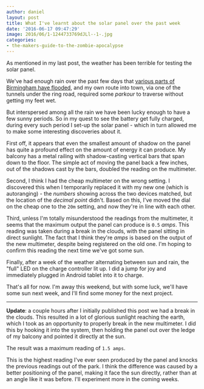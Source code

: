 ```yaml
---
author: daniel
layout: post
title: What I've learnt about the solar panel over the past week
date: '2016-06-17 09:47:29'
image: 2016/06/1-1244733769dJLl--1-.jpg
categories:
- the-makers-guide-to-the-zombie-apocalypse
---
```


<p class="intro"><span class="dropcap">A</span>s mentioned in my last post, the weather has been terrible for testing the solar panel.</p>

We've had enough rain over the past few days that [various parts of Birmingham have flooded](http://www.birminghammail.co.uk/news/midlands-news/replay-flooding-birmingham-midlands-heavy-11471446), and my own route into town, via one of the tunnels under the ring road, required some _parkour_ to traverse without getting my feet wet.

But interspersed among all the rain we have been lucky enough to have a few sunny periods. So in my quest to see the battery get fully charged, during every such period I set-up the solar panel - which in turn allowed me to make some interesting discoveries about it.

First off, it appears that even the smallest amount of shadow on the panel has quite a profound effect on the amount of energy it can produce. My balcony has a metal railing with shadow-casting vertical bars that span down to the floor. The simple act of moving the panel back a few inches, out of the shadows cast by the bars, doubled the reading on the multimeter.

Second, I think I had the cheap multimeter on the wrong setting. I discovered this when I temporarily replaced it with my new one (which is autoranging) - the _numbers_ showing across the two devices matched, but the location of the _decimal point_ didn't. Based on this, I've moved the dial on the cheap one to the `20m` setting, and now they're in line with each other.

Third, unless I'm totally misunderstood the readings from the multimeter, it seems that the maximum output the panel can produce is `0.5` _amps_. This reading was taken during a break in the clouds, with the panel sitting in direct sunlight. The fact that I think they're _amps_ is based on the output of the new multimeter, despite being registered on the old one. I'm hoping to confirm this reading the next time we've got some sun.

Finally, after a week of the weather alternating between sun and rain, the "full" LED on the charge controller lit up. I did a jump for joy and immediately plugged in Android tablet into it to charge.

That's all for now. I'm away this weekend, but with some luck, we'll have some sun next week, and I'll find some money for the next project.

--------------

**Update**: a couple hours after I initially published this post we had a break in the clouds. This resulted in a lot of glorious sunlight reaching the earth, which I took as an opportunity to properly break in the new multimeter. I did this by hooking it into the system, then holding the panel out over the ledge of my balcony and pointed it directly at the sun.

The result was a maximum reading of `1.5 amps`.

This is the highest reading I've ever seen produced by the panel and knocks the previous readings out of the park. I think the difference was caused by a better positioning of the panel, making it face the sun directly, rather than at an angle like it was before. I'll experiment more in the coming weeks.
